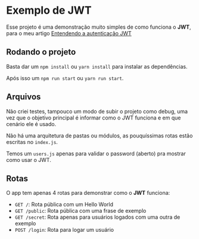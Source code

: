 # Exemplo de JWT

Esse projeto é uma demonstração muito simples de como funciona o **JWT**, para o meu artigo [Entendendo a autenticação JWT](https://guilhermesteves.dev/tutoriais/entendendo-a-autenticacao-jwt)

## Rodando o projeto

Basta dar um `npm install` ou `yarn install` para instalar as dependências.

Após isso um `npm run start` ou `yarn run start`.

## Arquivos

Não criei testes, tampouco um modo de subir o projeto como debug, uma vez que o objetivo principal é informar como o JWT funciona e em que cenário ele é usado.

Não há uma arquitetura de pastas ou módulos, as pouquíssimas rotas estão escritas no `index.js`.

Temos um `users.js` apenas para validar o password (aberto) pra mostrar como usar o JWT.

## Rotas

O app tem apenas 4 rotas para demonstrar como o **JWT** funciona:

- `GET /`: Rota pública com um Hello World
- `GET /public`: Rota pública com uma frase de exemplo
- `GET /secret`: Rota apenas para usuários logados com uma outra de exemplo
- `POST /login`: Rota para logar um usuário